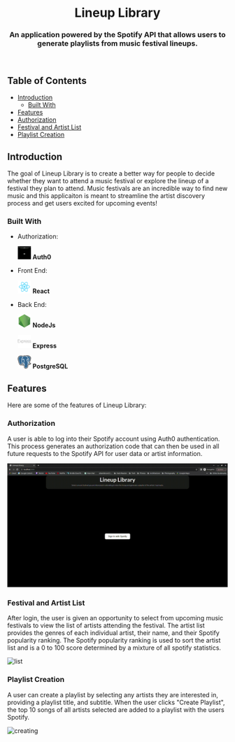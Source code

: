 <h1 align="center"> Lineup Library </h1>
<h3 align="center"> An application powered by the Spotify API that allows users to generate playlists from music festival lineups. </h3> <br>

## Table of Contents

- [Introduction](#introduction)
  - [Built With](#built-with)
 - [Features](#features)
  - [Authorization](#authorization)
  - [Festival and Artist List](#artist-list)
  - [Playlist Creation](#playlist-creation)
  
  
## Introduction
The goal of Lineup Library is to create a better way for people to decide whether they want to attend a music festival or explore the lineup of a festival they plan to attend. Music festivals are an incredible way to find new music and this applicaiton is meant to streamline the artist discovery process and get users excited for upcoming events!

### Built With

- Authorization: 

    <img src="https://github.com/abanderson3/Lineup-Library/blob/main/src/Auth%20LL.gif" width=30px height=30px> **Auth0**
    
- Front End:

    <img src="https://raw.githubusercontent.com/github/explore/80688e429a7d4ef2fca1e82350fe8e3517d3494d/topics/react/react.png" width=30px height=30px> **React**

- Back End:

   <img src="https://raw.githubusercontent.com/github/explore/80688e429a7d4ef2fca1e82350fe8e3517d3494d/topics/nodejs/nodejs.png" width=30px height=30px> **NodeJs**

   <img src="https://raw.githubusercontent.com/github/explore/80688e429a7d4ef2fca1e82350fe8e3517d3494d/topics/express/express.png" width=30px height=30px> **Express**

   <img src="https://raw.githubusercontent.com/github/explore/80688e429a7d4ef2fca1e82350fe8e3517d3494d/topics/postgresql/postgresql.png" width=30px height=30px> **PostgreSQL**
   
   
   
## Features

Here are some of the features of Lineup Library:

### Authorization
A user is able to log into their Spotify account using Auth0 authentication. This process generates an authorization code that can then be used in all future requests to the Spotify API for user data or artist information. 

![login](https://github.com/abanderson3/Lineup-Library/blob/027248562da0d4c06f6a07e8154ab1858deff5dd/src/Auth%20LL.gif)

### Festival and Artist List
After login, the user is given an opportunity to select from upcoming music festivals to view the list of artists attending the festival. The artist list provides the genres of each individual artist, their name, and their Spotify popularity ranking. The Spotify popularity ranking is used to sort the artist list and is a 0 to 100 score determined by a mixture of all spotify statistics. 

![list](https://github.com/abanderson3/Lineup-Library/blob/e9d9ca0bbbe60e672b37b18ad6d82a0400d79369/src/List%20LL.gif)

### Playlist Creation
A user can create a playlist by selecting any artists they are interested in, providing a playlist title, and subtitle. When the user clicks "Create Playlist", the top 10 songs of all artists selected are added to a playlist with the users Spotify. 

![creating](https://github.com/abanderson3/Lineup-Library/blob/main/src/Creating%20LL.gif)
